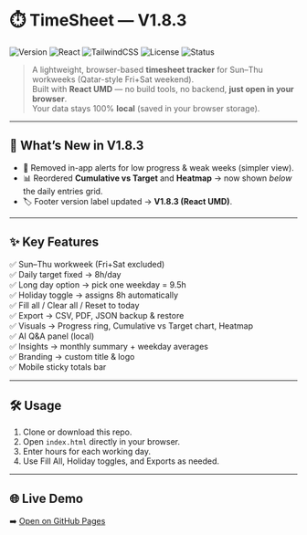 # ⏱️ TimeSheet — V1.8.3 

![Version](https://img.shields.io/badge/version-1.8.3-blue.svg)
![React](https://img.shields.io/badge/React-18-61DAFB?logo=react&logoColor=white)
![TailwindCSS](https://img.shields.io/badge/TailwindCSS-CDN-38B2AC?logo=tailwind-css&logoColor=white)
![License](https://img.shields.io/badge/license-MIT-green.svg)
![Status](https://img.shields.io/badge/status-active-success.svg)

> A lightweight, browser-based **timesheet tracker** for Sun–Thu workweeks (Qatar-style Fri+Sat weekend).  
> Built with **React UMD** — no build tools, no backend, **just open in your browser**.  
> Your data stays 100% **local** (saved in your browser storage).

---

## 🚀 What’s New in V1.8.3
- 🛑 Removed in-app alerts for low progress & weak weeks (simpler view).  
- 📊 Reordered **Cumulative vs Target** and **Heatmap** → now shown *below* the daily entries grid.  
- 🏷️ Footer version label updated → **V1.8.3 (React UMD)**.

---

## ✨ Key Features
✅ Sun–Thu workweek (Fri+Sat excluded)  
✅ Daily target fixed → 8h/day  
✅ Long day option → pick one weekday = 9.5h  
✅ Holiday toggle → assigns 8h automatically  
✅ Fill all / Clear all / Reset to today  
✅ Export → CSV, PDF, JSON backup & restore  
✅ Visuals → Progress ring, Cumulative vs Target chart, Heatmap  
✅ AI Q&A panel (local)  
✅ Insights → monthly summary + weekday averages  
✅ Branding → custom title & logo  
✅ Mobile sticky totals bar  


---

## 🛠️ Usage
1. Clone or download this repo.  
2. Open `index.html` directly in your browser.  
3. Enter hours for each working day.  
4. Use Fill All, Holiday toggles, and Exports as needed.  

---

## 🌐 Live Demo
➡️ [Open on GitHub Pages](https://i3bdel3ziz.github.io/Timesheet_App/?_v=1.8.3)

